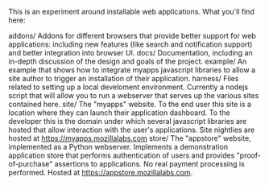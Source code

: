 This is an experiment around installable web applications. What you'll find here:

addons/
Addons for different browsers that provide better support for web applications: including new features (like search and notification support) and better integration into browser UI.
docs/
Documentation, including an in-depth discussion of the design and goals of the project.
example/
An example that shows how to integrate myapps javascript libraries to allow a site author to trigger an installation of their application.
harness/
Files related to setting up a local develoment environment. Currently a nodejs script that will allow you to run a webserver that serves up the various sites contained here.
site/
The "myapps" website. To the end user this site is a location where they can launch their application dashboard. To the developer this is the domain under which several javascript libraries are hosted that allow interaction with the user's applications. Site nightlies are hosted at https://myapps.mozillalabs.com
store/
The "appstore" website, implemented as a Python webserver. Implements a demonstration application store that performs authentication of users and provides "proof-of-purchase" assertions to applications. No real payment processing is performed. Hosted at https://appstore.mozillalabs.com.
